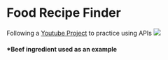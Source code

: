 <h1>Food Recipe Finder</h1>
Following a <a href="https://www.youtube.com/watch?v=opikz5x_1ak">Youtube Project</a> to practice using APIs
<img src="https://user-images.githubusercontent.com/98436419/170547279-56b23bb1-1cc8-44b2-aeb3-74182c80eb84.png" />
<h4>*Beef ingredient used as an example</h4>
